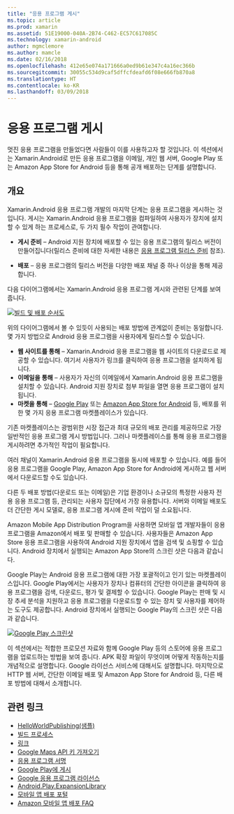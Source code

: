 ```yaml
---
title: "응용 프로그램 게시"
ms.topic: article
ms.prod: xamarin
ms.assetid: 51E19000-040A-2B74-C462-EC57C617085C
ms.technology: xamarin-android
author: mgmclemore
ms.author: mamcle
ms.date: 02/16/2018
ms.openlocfilehash: 412e65e074a171666a0ed9b61e347c4a16ec366b
ms.sourcegitcommit: 30055c534d9caf5dffcfdeafd6f08e666fb870a8
ms.translationtype: HT
ms.contentlocale: ko-KR
ms.lasthandoff: 03/09/2018
---
```

# <a name="publishing-an-application"></a>응용 프로그램 게시

멋진 응용 프로그램을 만들었다면 사람들이 이를 사용하고자 할 것입니다. 이 섹션에서는 Xamarin.Android로 만든 응용 프로그램을 이메일, 개인 웹 서버, Google Play 또는 Amazon App Store for Android 등을 통해 공개 배포하는 단계를 설명합니다.


## <a name="overview"></a>개요

Xamarin.Android 응용 프로그램 개발의 마지막 단계는 응용 프로그램을 게시하는 것입니다. 게시는 Xamarin.Android 응용 프로그램을 컴파일하여 사용자가 장치에 설치할 수 있게 하는 프로세스로, 두 가지 필수 작업이 관여합니다.

-   **게시 준비** &ndash; Android 지원 장치에 배포할 수 있는 응용 프로그램의 릴리스 버전이 만들어집니다(릴리스 준비에 대한 자세한 내용은 [응용 프로그램 릴리스 준비](~/android/deploy-test/release-prep/index.md) 참조).

-   **배포** &ndash; 응용 프로그램의 릴리스 버전을 다양한 배포 채널 중 하나 이상을 통해 제공합니다.

다음 다이어그램에서는 Xamarin.Android 응용 프로그램 게시와 관련된 단계를 보여 줍니다.

[![빌드 및 배포 순서도](images/build-and-deploy-steps.png)](images/build-and-deploy-steps.png#lightbox)

위의 다이어그램에서 볼 수 있듯이 사용되는 배포 방법에 관계없이 준비는 동일합니다. 몇 가지 방법으로 Android 응용 프로그램을 사용자에게 릴리스할 수 있습니다.

-   **웹 사이트를 통해** &ndash; Xamarin.Android 응용 프로그램을 웹 사이트의 다운로드로 제공할 수 있습니다. 여기서 사용자가 링크를 클릭하여 응용 프로그램을 설치하게 됩니다.
-   **이메일을 통해** &ndash; 사용자가 자신의 이메일에서 Xamarin.Android 응용 프로그램을 설치할 수 있습니다. Android 지원 장치로 첨부 파일을 열면 응용 프로그램이 설치됩니다.
-   **마켓을 통해** &ndash; [Google Play](http://play.google.com/) 또는 [Amazon App Store for Android](http://www.amazon.com/mobile-apps/b?ie=UTF8&node=2350149011) 등, 배포를 위한 몇 가지 응용 프로그램 마켓플레이스가 있습니다.


기존 마켓플레이스는 광범위한 시장 접근과 최대 규모의 배포 관리를 제공하므로 가장 일반적인 응용 프로그램 게시 방법입니다. 그러나 마켓플레이스를 통해 응용 프로그램을 게시하려면 추가적인 작업이 필요합니다.

여러 채널이 Xamarin.Android 응용 프로그램을 동시에 배포할 수 있습니다. 예를 들어 응용 프로그램을 Google Play, Amazon App Store for Android에 게시하고 웹 서버에서 다운로드할 수도 있습니다.

다른 두 배포 방법(다운로드 또는 이메일)은 기업 환경이나 소규모의 특정한 사용자 전용 응용 프로그램 등, 관리되는 사용자 집단에서 가장 유용합니다.
서버와 이메일 배포도 더 간단한 게시 모델로, 응용 프로그램 게시에 준비 작업이 덜 소요됩니다.

Amazon Mobile App Distribution Program을 사용하면 모바일 앱 개발자들이 응용 프로그램을 Amazon에서 배포 및 판매할 수 있습니다. 사용자들은 Amazon App Store 응용 프로그램을 사용하여 Android 지원 장치에서 앱을 검색 및 쇼핑할 수 있습니다. Android 장치에서 실행되는 Amazon App Store의 스크린 샷은 다음과 같습니다.

Google Play는 Android 응용 프로그램에 대한 가장 포괄적이고 인기 있는 마켓플레이스입니다. Google Play에서는 사용자가 장치나 컴퓨터의 간단한 아이콘을 클릭하여 응용 프로그램을 검색, 다운로드, 평가 및 결제할 수 있습니다. Google Play는 판매 및 시장 추세 분석을 지원하고 응용 프로그램을 다운로드할 수 있는 장치 및 사용자를 제어하는 도구도 제공합니다. Android 장치에서 실행되는 Google Play의 스크린 샷은 다음과 같습니다.

[![Google Play 스크린샷](images/google-play-app.png)](images/google-play-app.png#lightbox)

이 섹션에서는 적합한 프로모션 자료와 함께 Google Play 등의 스토어에 응용 프로그램을 업로드하는 방법을 보여 줍니다. APK 확장 파일이 무엇이며 어떻게 작동하는지를 개념적으로 설명합니다. Google 라이선스 서비스에 대해서도 설명합니다. 마지막으로 HTTP 웹 서버, 간단한 이메일 배포 및 Amazon App Store for Android 등, 다른 배포 방법에 대해서 소개합니다.


## <a name="related-links"></a>관련 링크

- [HelloWorldPublishing(샘플)](https://developer.xamarin.com/samples/monodroid/HelloWorldPublishing/)
- [빌드 프로세스](~/android/deploy-test/building-apps/build-process.md)
- [링크](~/android/deploy-test/linker.md)
- [Google Maps API 키 가져오기](~/android/platform/maps-and-location/maps/obtaining-a-google-maps-api-key.md)
- [응용 프로그램 서명](https://source.android.com/security/apksigning/)
- [Google Play에 게시](http://developer.android.com/distribute/googleplay/publish/index.html)
- [Google 응용 프로그램 라이선스](http://developer.android.com/guide/google/play/licensing/index.html)
- [Android.Play.ExpansionLibrary](https://github.com/mattleibow/Android.Play.ExpansionLibrary)
- [모바일 앱 배포 포털](https://developer.amazon.com/welcome.html)
- [Amazon 모바일 앱 배포 FAQ](https://developer.amazon.com/help/faq.html)
